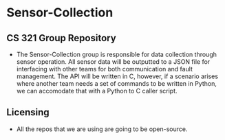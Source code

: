 # Sensor-Collection
## CS 321 Group Repository
- The Sensor-Collection group is responsible for data collection through sensor
operation. All sensor data will be outputted to a JSON file for interfacing
with other teams for both communication and fault management. The API will be
written in C, however, if a scenario arises where another team needs a set of
commands to be written in Python, we can accomodate that with a Python to C
caller script.

## Licensing
- All the repos that we are using are going to be open-source.

